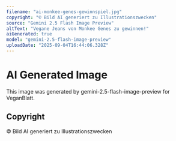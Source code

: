 ```yaml
---
filename: "ai-monkee-genes-gewinnspiel.jpg"
copyright: "© Bild AI generiert zu Illustrationszwecken"
source: "Gemini 2.5 Flash Image Preview"
altText: "Vegane Jeans von Monkee Genes zu gewinnen!"
aiGenerated: true
model: "gemini-2.5-flash-image-preview"
uploadDate: "2025-09-04T16:44:06.328Z"
---
```


# AI Generated Image

This image was generated by gemini-2.5-flash-image-preview for VeganBlatt.

## Copyright
© Bild AI generiert zu Illustrationszwecken
